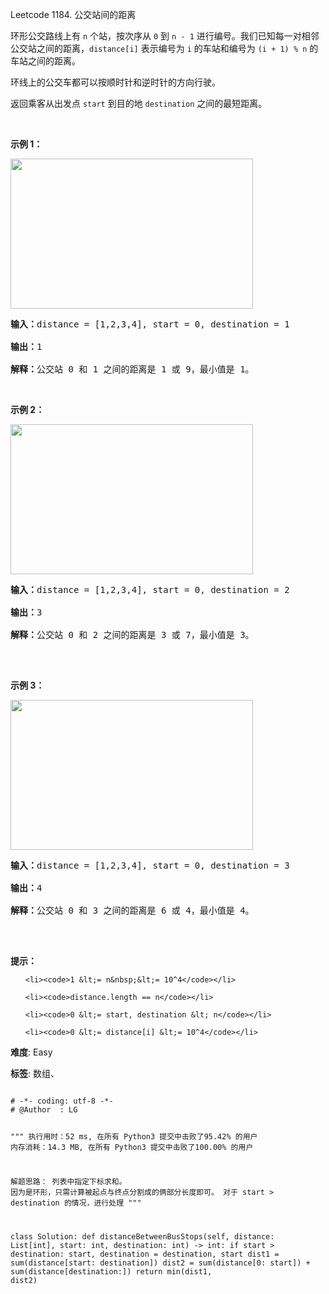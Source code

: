 Leetcode 1184. 公交站间的距离
<p>环形公交路线上有&nbsp;<code>n</code>&nbsp;个站，按次序从&nbsp;<code>0</code>&nbsp;到&nbsp;<code>n - 1</code>&nbsp;进行编号。我们已知每一对相邻公交站之间的距离，<code>distance[i]</code>&nbsp;表示编号为&nbsp;<code>i</code>&nbsp;的车站和编号为&nbsp;<code>(i + 1) % n</code>&nbsp;的车站之间的距离。</p>


<p>环线上的公交车都可以按顺时针和逆时针的方向行驶。</p>



<p>返回乘客从出发点&nbsp;<code>start</code>&nbsp;到目的地&nbsp;<code>destination</code>&nbsp;之间的最短距离。</p>



<p>&nbsp;</p>



<p><strong>示例 1：</strong></p>



<p><img alt="" src="https://assets.leetcode-cn.com/aliyun-lc-upload/uploads/2019/09/08/untitled-diagram-1.jpg" style="height: 240px; width: 388px;"></p>



<pre><strong>输入：</strong>distance = [1,2,3,4], start = 0, destination = 1

<strong>输出：</strong>1

<strong>解释：</strong>公交站 0 和 1 之间的距离是 1 或 9，最小值是 1。</pre>



<p>&nbsp;</p>



<p><strong>示例 2：</strong></p>



<p><img alt="" src="https://assets.leetcode-cn.com/aliyun-lc-upload/uploads/2019/09/08/untitled-diagram-1-1.jpg" style="height: 240px; width: 388px;"></p>



<pre><strong>输入：</strong>distance = [1,2,3,4], start = 0, destination = 2

<strong>输出：</strong>3

<strong>解释：</strong>公交站 0 和 2 之间的距离是 3 或 7，最小值是 3。

</pre>



<p>&nbsp;</p>



<p><strong>示例 3：</strong></p>



<p><img alt="" src="https://assets.leetcode-cn.com/aliyun-lc-upload/uploads/2019/09/08/untitled-diagram-1-2.jpg" style="height: 240px; width: 388px;"></p>



<pre><strong>输入：</strong>distance = [1,2,3,4], start = 0, destination = 3

<strong>输出：</strong>4

<strong>解释：</strong>公交站 0 和 3 之间的距离是 6 或 4，最小值是 4。

</pre>



<p>&nbsp;</p>



<p><strong>提示：</strong></p>



<ul>

	<li><code>1 &lt;= n&nbsp;&lt;= 10^4</code></li>

	<li><code>distance.length == n</code></li>

	<li><code>0 &lt;= start, destination &lt; n</code></li>

	<li><code>0 &lt;= distance[i] &lt;= 10^4</code></li>

</ul>





 **难度**: Easy



 **标签**: 数组、 





<div class="hcb_wrap">
<pre class="prism undefined-numbers lang-python" data-lang="Python"><code>
# -*- coding: utf-8 -*-
# @Author  : LG

"""
执行用时：52 ms, 在所有 Python3 提交中击败了95.42% 的用户
内存消耗：14.3 MB, 在所有 Python3 提交中击败了100.00% 的用户

解题思路：
    列表中指定下标求和。
    因为是环形，只需计算被起点与终点分割成的俩部分长度即可。
    对于 start > destination 的情况，进行处理
"""

class Solution:
    def distanceBetweenBusStops(self, distance: List[int], start: int, destination: int) -> int:
        if start > destination:
            start, destination = destination, start
        dist1 = sum(distance[start: destination])
        dist2 = sum(distance[0: start]) + sum(distance[destination:])
        return min(dist1, dist2)</code></pre></div>
